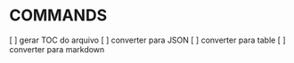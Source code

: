 # COMMANDS

[ ] gerar TOC do arquivo
[ ] converter para JSON
[ ] converter para table
[ ] converter para markdown
